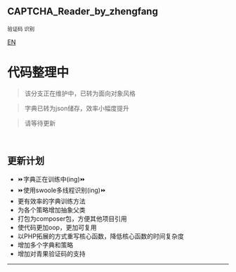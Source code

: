 ## CAPTCHA_Reader_by_zhengfang
<small>验证码 识别</small>
 
[EN](https://github.com/Kuri-su/CAPTCHA_Reader_by_zhengfang/blob/master/README-en.md "EN" )


# 代码整理中

> 该分支正在维护中，已转为面向对象风格

> 字典已转为json储存，效率小幅度提升

> 请等待更新




<br/>

## 更新计划
* :fast_forward:字典正在训练中(ing):fast_forward:
* :fast_forward:使用swoole多线程识别(ing):fast_forward:
* 更有效率的字典训练方法
* 为各个策略增加抽象父类
* 打包为composer包，方便其他项目引用
* 使代码更加oop，更加可复用
* 以PHP拓展的方式重写核心函数，降低核心函数的时间复杂度
* 增加多个字典和策略
* 增加对青果验证码的支持

<hr/>


